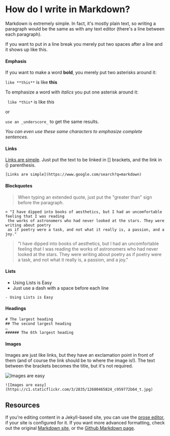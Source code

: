 # How do I write in Markdown?

Markdown is extremely simple. In fact, it's mostly plain text, so writing a paragraph would be the same as with any text editor (there's a line between each paragraph).

If you want to put in a line break
you merely put two spaces after a line
and it shows up like this.

#### Emphasis

If you want to make a word **bold**, you merely put two asterisks around it:

``` like **this** ``` is  like **this**

To emphasize a word with *italics* you put one asterisk around it:

``` like *this*``` is  like *this*

or

``` use an _underscore_ ``` to get the same results.

_You can even use these same characters to emphasize complete sentences_.



#### Links

[Links are simple](https://www.google.com/search?q=markdown). Just put the text to be linked in [] brackets, and the link in () parenthesis.

``` [Links are simple](https://www.google.com/search?q=markdown) ```

#### Blockquotes

> When typing an extended quote, just put the "greater than" sign before the paragraph.

````
> "I have dipped into books of aesthetics, but I had an uncomfortable feeling that I was reading
 the works of astronomers who had never looked at the stars. They were writing about poetry
 as if poetry were a task, and not what it really is, a passion, and a joy."
 ````

> "I have dipped into books of aesthetics, but I had an uncomfortable feeling that I was reading the works of astronomers who had never looked at the stars. They were writing about poetry as if poetry were a task, and not what it really is, a passion, and a joy."

#### Lists

- Using Lists is Easy
- Just use a dash with a space before each line

```` - Using Lists is Easy ````


#### Headings
```
# The largest heading
## The second largest heading
…
###### The 6th largest heading
```

#### Images

Images are just like links, but they have an exclamation point in front of them (and of course the link should be to where the image is!). The text between the brackets becomes the title, but it's not required.

![Images are easy](https://c1.staticflickr.com/3/2835/12680465824_c959772b64_t.jpg)

````![Images are easy](https://c1.staticflickr.com/3/2835/12680465824_c959772b64_t.jpg)````


## Resources

If you're editing content in a Jekyll-based site, you can use the [prose editor](http://prose.io/), if your site is configured for it. If you want more advanced formatting, check out the original [Markdown site](http://daringfireball.net/projects/markdown/), or the [Github Markdown page](http://guides.github.com/overviews/mastering-markdown/).
